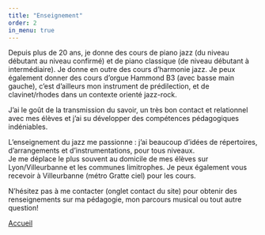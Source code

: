 ```yaml
---
title: "Enseignement"
order: 2
in_menu: true
---
```

<p1>Depuis plus de 20 ans, je donne des cours de piano jazz (du niveau débutant au niveau confirmé) et de piano classique (de niveau débutant à intermédiaire).
Je donne en outre des cours d’harmonie jazz. Je peux également donner des cours d’orgue Hammond B3 (avec basse main gauche), c’est d’ailleurs mon instrument de prédilection, et de clavinet/rhodes dans un contexte orienté jazz-rock.</p1> 

 <div class="encart">
<p>J’ai le goût de la transmission du savoir, un très bon contact et relationnel avec mes élèves et j’ai su développer des compétences pédagogiques indéniables.</p>
</div>

<p1>L’enseignement du jazz me passionne : j’ai beaucoup d’idées de répertoires, d’arrangements et d’instrumentations, pour tous niveaux.
</p1> <br> 
<p1>Je me déplace le plus souvent au domicile de mes élèves sur Lyon/Villeurbanne et les communes limitrophes. Je peux également vous recevoir à Villeurbanne (métro Gratte ciel) pour les cours.
</p1> 







<p1>N’hésitez pas à me contacter (onglet contact du site) pour obtenir des renseignements sur ma pédagogie, mon parcours musical ou tout autre question!</p1>

<a href="index.html" class="bouton">Accueil</a> 